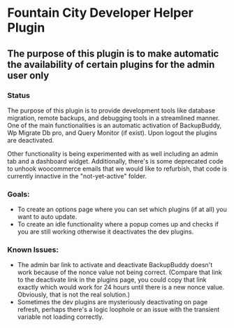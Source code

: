 # Fountain City Developer Helper Plugin #

## The purpose of this plugin is to make automatic the availability of certain plugins for the admin user only ##

### Status ###

The purpose of this plugin is to provide development tools like database migration, remote backups, and debugging tools in a streamlined manner. One of the main functionalities is an automatic activation of BackupBuddy, Wp Migrate Db pro, and Query Monitor (if exist).
Upon logout the plugins are deactivated.

Other functionality is being experimented with as well including an admin tab and a dashboard widget. Additionally, there's is some deprecated code to unhook woocommerce emails that we would like to refurbish, that code is currently innactive in the "not-yet-active" folder.

### Goals: ###

- To create an options page where you can set which plugins (if at all) you want to auto update.
- To create an idle functionality where a popup comes up and checks if you are still working otherwise it deactivates the dev plugins. 

### Known Issues: ###

- The admin bar link to activate and deactivate BackupBuddy doesn't work because of the nonce value not being correct. (Compare that link to the deactivate link in the plugins page, you could copy that link exactly which would work for 24 hours until there is a new nonce value. Obviously, that is not the real solution.)
- Sometimes the dev plugins are mysteriously deactivating on page refresh, perhaps there's a logic loophole or an issue with the transient variable not loading correctly.
